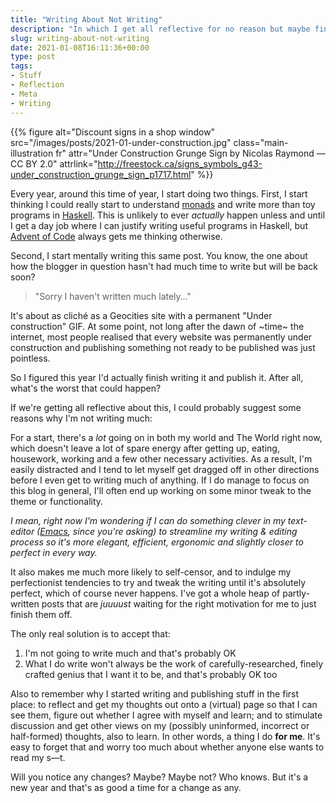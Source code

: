```yaml
---
title: "Writing About Not Writing"
description: "In which I get all reflective for no reason but maybe find some motivation to write more."
slug: writing-about-not-writing
date: 2021-01-08T16:11:36+00:00
type: post
tags:
- Stuff
- Reflection
- Meta
- Writing
---
```


{{% figure alt="Discount signs in a shop window"
src="/images/posts/2021-01-under-construction.jpg"
class="main-illustration fr"
attr="Under Construction Grunge Sign by Nicolas Raymond — CC BY 2.0"
attrlink="http://freestock.ca/signs_symbols_g43-under_construction_grunge_sign_p1717.html" %}}

Every year, around this time of year, I start doing two things. First, I start thinking I could really start to understand [monads](https://en.wikipedia.org/wiki/Monad_(functional_programming)) and write more than toy programs in [Haskell](https://www.haskell.org/). This is unlikely to ever *actually* happen unless and until I get a day job where I can justify writing useful programs in Haskell, but [Advent of Code](https://adventofcode.com/) always gets me thinking otherwise.

Second, I start mentally writing this same post. You know, the one about how the blogger in question hasn't had much time to write but will be back soon?

> "Sorry I haven't written much lately…"

It's about as cliché as a Geocities site with a permanent "Under construction" GIF. At some point, not long after the dawn of ~time~ the internet, most people realised that every website was permanently under construction and publishing something not ready to be published was just pointless.

So I figured this year I'd actually finish writing it and publish it. After all, what's the worst that could happen?

If we're getting all reflective about this, I could probably suggest some reasons why I'm not writing much:

For a start, there's a *lot* going on in both my world and The World right now, which doesn't leave a lot of spare energy after getting up, eating, housework, working and a few other necessary activities. As a result, I'm easily distracted and I tend to let myself get dragged off in other directions before I even get to writing much of anything. If I do manage to focus on this blog in general, I'll often end up working on some minor tweak to the theme or functionality.

*I mean, right now I'm wondering if I can do something clever in my text-editor ([Emacs](https://en.wikipedia.org/wiki/Emacs), since you're asking) to streamline my writing & editing process so it's more elegant, efficient, ergonomic and slightly closer to perfect in every way.*

It also makes me much more likely to self-censor, and to indulge my perfectionist tendencies to try and tweak the writing until it's absolutely perfect, which of course never happens. I've got a whole heap of partly-written posts that are *juuuust* waiting for the right motivation for me to just finish them off.

The only real solution is to accept that:

1.  I'm not going to write much and that's probably OK
2.  What I do write won't always be the work of carefully-researched, finely crafted genius that I want it to be, and that's probably OK too

Also to remember why I started writing and publishing stuff in the first place: to reflect and get my thoughts out onto a (virtual) page so that I can see them, figure out whether I agree with myself and learn; and to stimulate discussion and get other views on my (possibly uninformed, incorrect or half-formed) thoughts, also to learn. In other words, a thing I do **for me**. It's easy to forget that and worry too much about whether anyone else wants to read my s—t.

Will you notice any changes? Maybe? Maybe not? Who knows. But it's a new year and that's as good a time for a change as any.
